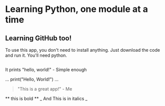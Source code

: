 # Learning Python, one module at a time

## Learning GitHub too!

To use this app, you don't need to install anything.  Just download the code and run it.  You'll need python. 

##

It prints "hello, world!" - Simple enough

...
print("Hello, World!")
...

> "This is a great app!" - Me

** this is bold **
_ And This is in italics _

